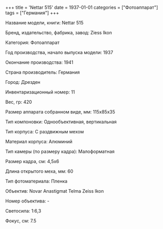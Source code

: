+++
title = 'Nettar 515'
date = 1937-01-01
categories = ["Фотоаппарат"]
tags = ["Германия"]
+++

Название модели, книги: Nettar 515

Бренд, издательство, фабрика, завод: Ziess Ikon

Категория: Фотоаппарат

Год производства, начало выпуска модели: 1937

Окончание производства: 1941

Страна производитель: Германия

Город: Дрезден

Инвентаризационный номер: 11

Вес, гр: 420

Размер аппарата  собранном виде, мм: 115x85x35

Тип компоновки: Однообъективная, вертикальная

Тип корпуса: С раздвижным мехом

Материал корпуса: Алюминий

Тип камеры (по размеру кадра): Малоформатная

Размер кадра, см: 4,5х6

Длина открытого меха, мм: 60

Тип фотоматериала: Пленка

Объектив: Novar Anastigmat 
Telma
Zeiss Ikon

Номер объектива: -

Светосила: 1:6,3

Фокус, см: 7.5

